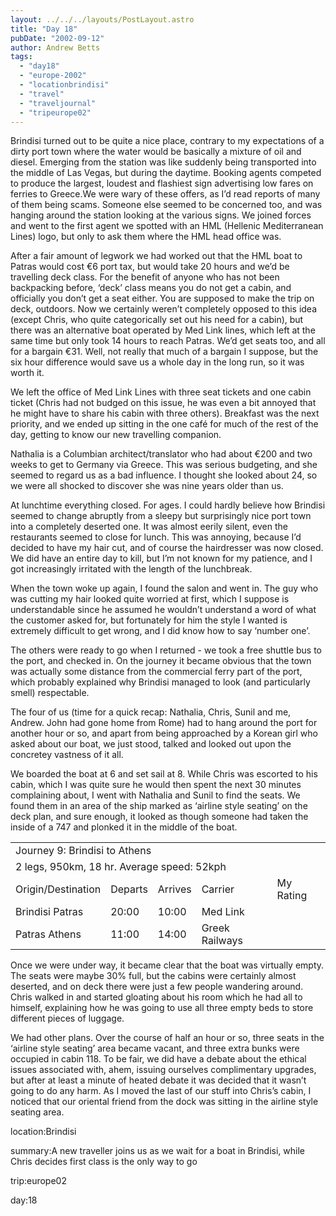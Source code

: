 ```yaml
---
layout: ../../../layouts/PostLayout.astro
title: "Day 18"
pubDate: "2002-09-12"
author: Andrew Betts
tags: 
  - "day18"
  - "europe-2002"
  - "locationbrindisi"
  - "travel"
  - "traveljournal"
  - "tripeurope02"
---
```


Brindisi turned out to be quite a nice place, contrary to my expectations of a dirty port town where the water would be basically a mixture of oil and diesel. Emerging from the station was like suddenly being transported into the middle of Las Vegas, but during the daytime. Booking agents competed to produce the largest, loudest and flashiest sign advertising low fares on ferries to Greece.We were wary of these offers, as I’d read reports of many of them being scams. Someone else seemed to be concerned too, and was hanging around the station looking at the various signs. We joined forces and went to the first agent we spotted with an HML (Hellenic Mediterranean Lines) logo, but only to ask them where the HML head office was.

After a fair amount of legwork we had worked out that the HML boat to Patras would cost €6 port tax, but would take 20 hours and we’d be travelling deck class. For the benefit of anyone who has not been backpacking before, ‘deck’ class means you do not get a cabin, and officially you don’t get a seat either. You are supposed to make the trip on deck, outdoors. Now we certainly weren’t completely opposed to this idea (except Chris, who quite categorically set out his need for a cabin), but there was an alternative boat operated by Med Link lines, which left at the same time but only took 14 hours to reach Patras. We’d get seats too, and all for a bargain €31. Well, not really that much of a bargain I suppose, but the six hour difference would save us a whole day in the long run, so it was worth it.

We left the office of Med Link Lines with three seat tickets and one cabin ticket (Chris had not budged on this issue, he was even a bit annoyed that he might have to share his cabin with three others). Breakfast was the next priority, and we ended up sitting in the one café for much of the rest of the day, getting to know our new travelling companion.

Nathalia is a Columbian architect/translator who had about €200 and two weeks to get to Germany via Greece. This was serious budgeting, and she seemed to regard us as a bad influence. I thought she looked about 24, so we were all shocked to discover she was nine years older than us.

At lunchtime everything closed. For ages. I could hardly believe how Brindisi seemed to change abruptly from a sleepy but surprisingly nice port town into a completely deserted one. It was almost eerily silent, even the restaurants seemed to close for lunch. This was annoying, because I’d decided to have my hair cut, and of course the hairdresser was now closed. We did have an entire day to kill, but I’m not known for my patience, and I got increasingly irritated with the length of the lunchbreak.

When the town woke up again, I found the salon and went in. The guy who was cutting my hair looked quite worried at first, which I suppose is understandable since he assumed he wouldn’t understand a word of what the customer asked for, but fortunately for him the style I wanted is extremely difficult to get wrong, and I did know how to say ‘number one’.

The others were ready to go when I returned - we took a free shuttle bus to the port, and checked in. On the journey it became obvious that the town was actually some distance from the commercial ferry part of the port, which probably explained why Brindisi managed to look (and particularly smell) respectable.

The four of us (time for a quick recap: Nathalia, Chris, Sunil and me, Andrew. John had gone home from Rome) had to hang around the port for another hour or so, and apart from being approached by a Korean girl who asked about our boat, we just stood, talked and looked out upon the concretey vastness of it all.

We boarded the boat at 6 and set sail at 8. While Chris was escorted to his cabin, which I was quite sure he would then spent the next 30 minutes complaining about, I went with Nathalia and Sunil to find the seats. We found them in an area of the ship marked as ‘airline style seating’ on the deck plan, and sure enough, it looked as though someone had taken the inside of a 747 and plonked it in the middle of the boat.

<table width="100%" cellspacing="0" class="jtableboat"><tbody><tr><td colspan="5" class="jtitle">Journey 9: Brindisi to Athens</td></tr><tr><td colspan="5" class="jstats">2 legs, 950km, 18 hr. Average speed: 52kph</td></tr><tr><td class="jcat">Origin/Destination</td><td class="jcat">Departs</td><td class="jcat">Arrives</td><td class="jcat">Carrier</td><td class="jcat">My Rating</td></tr><tr><td class="jtrn">Brindisi Patras</td><td class="jtrn">20:00</td><td class="jtrn">10:00</td><td class="jtrn">Med Link</td><td class="jtrn"><img width="7" height="7" src="images/bluedot.gif" alt=""><img width="7" height="7" src="images/bluedot.gif" alt=""><img width="7" height="7" src="images/bluedot.gif" alt=""></td></tr><tr><td class="jtrnend">Patras Athens</td><td class="jtrnend">11:00</td><td class="jtrnend">14:00</td><td class="jtrnend">Greek Railways</td><td class="jtrnend"><img width="7" height="7" src="images/bluedot.gif" alt=""></td></tr></tbody></table>

Once we were under way, it became clear that the boat was virtually empty. The seats were maybe 30% full, but the cabins were certainly almost deserted, and on deck there were just a few people wandering around. Chris walked in and started gloating about his room which he had all to himself, explaining how he was going to use all three empty beds to store different pieces of luggage.

We had other plans. Over the course of half an hour or so, three seats in the ‘airline style seating’ area became vacant, and three extra bunks were occupied in cabin 118. To be fair, we did have a debate about the ethical issues associated with, ahem, issuing ourselves complimentary upgrades, but after at least a minute of heated debate it was decided that it wasn’t going to do any harm. As I moved the last of our stuff into Chris’s cabin, I noticed that our oriental friend from the dock was sitting in the airline style seating area.

location:Brindisi

summary:A new traveller joins us as we wait for a boat in Brindisi, while Chris decides first class is the only way to go

trip:europe02

day:18
